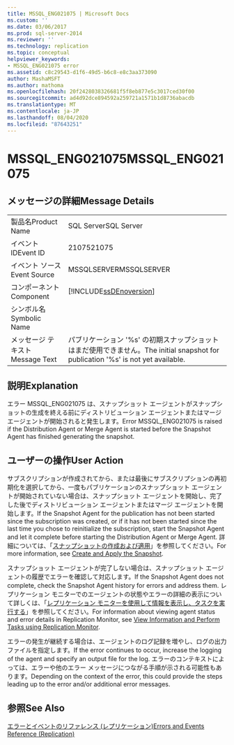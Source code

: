 ```yaml
---
title: MSSQL_ENG021075 | Microsoft Docs
ms.custom: ''
ms.date: 03/06/2017
ms.prod: sql-server-2014
ms.reviewer: ''
ms.technology: replication
ms.topic: conceptual
helpviewer_keywords:
- MSSQL_ENG021075 error
ms.assetid: c8c29543-d1f6-49d5-b6c8-e8c3aa373090
author: MashaMSFT
ms.author: mathoma
ms.openlocfilehash: 20f2428038326681f5f8eb877e5c3017ced30f00
ms.sourcegitcommit: ad4d92dce894592a259721a1571b1d8736abacdb
ms.translationtype: MT
ms.contentlocale: ja-JP
ms.lasthandoff: 08/04/2020
ms.locfileid: "87643251"
---
```

# <a name="mssql_eng021075"></a><span data-ttu-id="82ffc-102">MSSQL_ENG021075</span><span class="sxs-lookup"><span data-stu-id="82ffc-102">MSSQL_ENG021075</span></span>
    
## <a name="message-details"></a><span data-ttu-id="82ffc-103">メッセージの詳細</span><span class="sxs-lookup"><span data-stu-id="82ffc-103">Message Details</span></span>  
  
|||  
|-|-|  
|<span data-ttu-id="82ffc-104">製品名</span><span class="sxs-lookup"><span data-stu-id="82ffc-104">Product Name</span></span>|<span data-ttu-id="82ffc-105">SQL Server</span><span class="sxs-lookup"><span data-stu-id="82ffc-105">SQL Server</span></span>|  
|<span data-ttu-id="82ffc-106">イベント ID</span><span class="sxs-lookup"><span data-stu-id="82ffc-106">Event ID</span></span>|<span data-ttu-id="82ffc-107">21075</span><span class="sxs-lookup"><span data-stu-id="82ffc-107">21075</span></span>|  
|<span data-ttu-id="82ffc-108">イベント ソース</span><span class="sxs-lookup"><span data-stu-id="82ffc-108">Event Source</span></span>|<span data-ttu-id="82ffc-109">MSSQLSERVER</span><span class="sxs-lookup"><span data-stu-id="82ffc-109">MSSQLSERVER</span></span>|  
|<span data-ttu-id="82ffc-110">コンポーネント</span><span class="sxs-lookup"><span data-stu-id="82ffc-110">Component</span></span>|[!INCLUDE[ssDEnoversion](../../includes/ssdenoversion-md.md)]|  
|<span data-ttu-id="82ffc-111">シンボル名</span><span class="sxs-lookup"><span data-stu-id="82ffc-111">Symbolic Name</span></span>||  
|<span data-ttu-id="82ffc-112">メッセージ テキスト</span><span class="sxs-lookup"><span data-stu-id="82ffc-112">Message Text</span></span>|<span data-ttu-id="82ffc-113">パブリケーション '%s' の初期スナップショットはまだ使用できません。</span><span class="sxs-lookup"><span data-stu-id="82ffc-113">The initial snapshot for publication '%s' is not yet available.</span></span>|  
  
## <a name="explanation"></a><span data-ttu-id="82ffc-114">説明</span><span class="sxs-lookup"><span data-stu-id="82ffc-114">Explanation</span></span>  
 <span data-ttu-id="82ffc-115">エラー MSSQL_ENG021075 は、スナップショット エージェントがスナップショットの生成を終える前にディストリビューション エージェントまたはマージ エージェントが開始されると発生します。</span><span class="sxs-lookup"><span data-stu-id="82ffc-115">Error MSSQL_ENG021075 is raised if the Distribution Agent or Merge Agent is started before the Snapshot Agent has finished generating the snapshot.</span></span>  
  
## <a name="user-action"></a><span data-ttu-id="82ffc-116">ユーザーの操作</span><span class="sxs-lookup"><span data-stu-id="82ffc-116">User Action</span></span>  
 <span data-ttu-id="82ffc-117">サブスクリプションが作成されてから、または最後にサブスクリプションの再初期化を選択してから、一度もパブリケーションのスナップショット エージェントが開始されていない場合は、スナップショット エージェントを開始し、完了した後でディストリビューション エージェントまたはマージ エージェントを開始します。</span><span class="sxs-lookup"><span data-stu-id="82ffc-117">If the Snapshot Agent for the publication has not been started since the subscription was created, or if it has not been started since the last time you chose to reinitialize the subscription, start the Snapshot Agent and let it complete before starting the Distribution Agent or Merge Agent.</span></span> <span data-ttu-id="82ffc-118">詳細については、「[スナップショットの作成および適用](create-and-apply-the-snapshot.md)」を参照してください。</span><span class="sxs-lookup"><span data-stu-id="82ffc-118">For more information, see [Create and Apply the Snapshot](create-and-apply-the-snapshot.md).</span></span>  
  
 <span data-ttu-id="82ffc-119">スナップショット エージェントが完了しない場合は、スナップショット エージェントの履歴でエラーを確認して対応します。</span><span class="sxs-lookup"><span data-stu-id="82ffc-119">If the Snapshot Agent does not complete, check the Snapshot Agent history for errors and address them.</span></span> <span data-ttu-id="82ffc-120">レプリケーション モニターでのエージェントの状態やエラーの詳細の表示について詳しくは、「[レプリケーション モニターを使用して情報を表示し、タスクを実行する](monitor/view-information-and-perform-tasks-replication-monitor.md)」を参照してください。</span><span class="sxs-lookup"><span data-stu-id="82ffc-120">For information about viewing agent status and error details in Replication Monitor, see [View Information and Perform Tasks using Replication Monitor](monitor/view-information-and-perform-tasks-replication-monitor.md).</span></span>  
  
 <span data-ttu-id="82ffc-121">エラーの発生が継続する場合は、エージェントのログ記録を増やし、ログの出力ファイルを指定します。</span><span class="sxs-lookup"><span data-stu-id="82ffc-121">If the error continues to occur, increase the logging of the agent and specify an output file for the log.</span></span> <span data-ttu-id="82ffc-122">エラーのコンテキストによっては、エラーや他のエラー メッセージにつながる手順が示される可能性もあります。</span><span class="sxs-lookup"><span data-stu-id="82ffc-122">Depending on the context of the error, this could provide the steps leading up to the error and/or additional error messages.</span></span>  
  
## <a name="see-also"></a><span data-ttu-id="82ffc-123">参照</span><span class="sxs-lookup"><span data-stu-id="82ffc-123">See Also</span></span>  
 [<span data-ttu-id="82ffc-124">エラーとイベントのリファレンス &#40;レプリケーション&#41;</span><span class="sxs-lookup"><span data-stu-id="82ffc-124">Errors and Events Reference &#40;Replication&#41;</span></span>](errors-and-events-reference-replication.md)  
  
  
